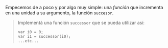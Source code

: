 Empecemos de a poco y por algo muy simple: una _función_ que incrementa en una unidad a su argumento, la función `succesor`.


> Implementá una función `successor` que se pueda utilizar así: 
> 
> ```
>var i0 = 0;
>var i1 = successor(i0);
>...etc...
>``` 
